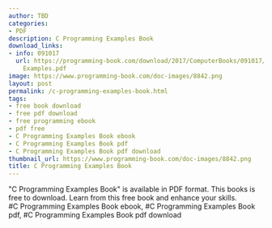 ```yaml
---
author: TBD
categories:
- PDF
description: C Programming Examples Book
download_links:
- info: 091017
  url: https://programming-book.com/download/2017/ComputerBooks/091017/C Programming
    Examples.pdf
image: https://www.programming-book.com/doc-images/8842.png
layout: post
permalink: /c-programming-examples-book.html
tags:
- free book download
- free pdf download
- free programming ebook
- pdf free
- C Programming Examples Book ebook
- C Programming Examples Book pdf
- C Programming Examples Book pdf download
thumbnail_url: https://www.programming-book.com/doc-images/8842.png
title: C Programming Examples Book
---
```


 
<div class="item-desc text-justify">
  "C Programming Examples Book" is available in PDF format. This books is free to download. Learn from this free book and enhance your skills.
  <br>
  #C Programming Examples Book ebook, #C Programming Examples Book pdf, #C Programming Examples Book pdf download
</div>